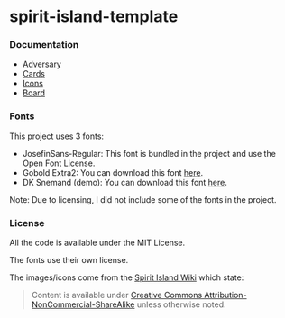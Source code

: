 # spirit-island-template

### Documentation

- [Adversary](_docs/adversary.md)
- [Cards](_docs/card.md)
- [Icons](_docs/icon.md)
- [Board](_doc/board.md)

### Fonts

This project uses 3 fonts:

- JosefinSans-Regular: This font is bundled in the project and use the Open Font License.
- Gobold Extra2: You can download this font [here](https://www.dafont.com/fr/gobold.font).
- DK Snemand (demo): You can download this font [here](https://www.dafont.com/dk-snemand.font).

Note: Due to licensing, I did not include some of the fonts in the project.

### License

All the code is available under the MIT License.

The fonts use their own license.

The images/icons come from the [Spirit Island Wiki](https://spiritislandwiki.com/index.php?title=Main_Page) which state:

> Content is available under [Creative Commons Attribution-NonCommercial-ShareAlike](https://creativecommons.org/licenses/by-nc-sa/4.0/legalcode) unless otherwise noted.